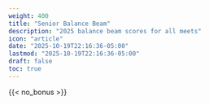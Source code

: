 ```yaml
---
weight: 400
title: "Senior Balance Beam"
description: "2025 balance beam scores for all meets"
icon: "article"
date: "2025-10-19T22:16:36-05:00"
lastmod: "2025-10-19T22:16:36-05:00"
draft: false
toc: true
---
```


{{< no_bonus >}}